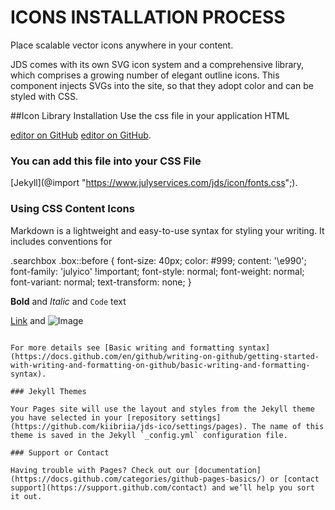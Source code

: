 # ICONS INSTALLATION PROCESS

Place scalable vector icons anywhere in your content.

JDS comes with its own SVG icon system and a comprehensive library, which comprises a growing number of elegant outline icons.
This component injects SVGs into the site, so that they adopt color and can be styled with CSS.

##Icon Library Installation
Use the css file in your application HTML

 [editor on GitHub](https://www.julyservices.com/jds/icon/fonts.css)
  [editor on GitHub](https://cdn.jsdelivr.net/gh/kiibriia/jds-ico@main/fonts.css).
  
### You can add this file into your CSS File
 [Jekyll](@import "https://www.julyservices.com/jds/icon/fonts.css";).

### Using CSS Content Icons

Markdown is a lightweight and easy-to-use syntax for styling your writing. It includes conventions for

.searchbox .box::before {
    font-size: 40px;
    color: #999;
    content: '\e990';
    font-family: 'julyico' !important;
    font-style: normal;
    font-weight: normal;
    font-variant: normal;
    text-transform: none;
}

**Bold** and _Italic_ and `Code` text

[Link](url) and ![Image](src)
```

For more details see [Basic writing and formatting syntax](https://docs.github.com/en/github/writing-on-github/getting-started-with-writing-and-formatting-on-github/basic-writing-and-formatting-syntax).

### Jekyll Themes

Your Pages site will use the layout and styles from the Jekyll theme you have selected in your [repository settings](https://github.com/kiibriia/jds-ico/settings/pages). The name of this theme is saved in the Jekyll `_config.yml` configuration file.

### Support or Contact

Having trouble with Pages? Check out our [documentation](https://docs.github.com/categories/github-pages-basics/) or [contact support](https://support.github.com/contact) and we’ll help you sort it out.
